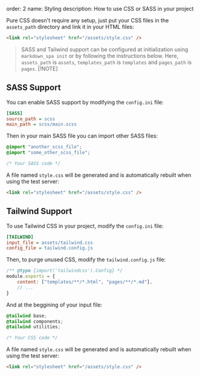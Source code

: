 order: 2
name: Styling
description: How to use CSS or SASS in your project

Pure CSS doesn't require any setup, just put your CSS files in the `assets_path` directory and link it in your HTML files:
```html
<link rel="stylesheet" href="/assets/style.css" />
```

> SASS and Tailwind support can be configured at initialization using `markdown_spa init` or by following the instructions below.
> Here, `assets_path` is `assets`, `templates_path` is `templates` and `pages_path` is `pages`.
> [!NOTE]

## SASS Support

You can enable SASS support by modifying the `config.ini` file:
```ini
[SASS]
source_path = scss
main_path = scss/main.scss
```

Then in your main SASS file you can import other SASS files:
```scss
@import "another_scss_file";
@import "some_other_scss_file";

/* Your SASS code */
```

A file named `style.css` will be generated and is automatically rebuilt when using the test server:
```html
<link rel="stylesheet" href="/assets/style.css" />
```

## Tailwind Support

To use Tailwind CSS in your project, modify the `config.ini` file:
```ini
[TAILWIND]
input_file = assets/tailwind.css
config_file = tailwind.config.js
```

Then, to purge unused CSS, modify the `tailwind.config.js` file:
```js
/** @type {import('tailwindcss').Config} */
module.exports = {
    content: ["templates/**/*.html", "pages/**/*.md"],
    // ...
}
```

And at the beggining of your input file:
```css
@tailwind base;
@tailwind components;
@tailwind utilities;

/* Your CSS code */
```

A file named `style.css` will be generated and is automatically rebuilt when using the test server:
```html
<link rel="stylesheet" href="/assets/style.css" />
```